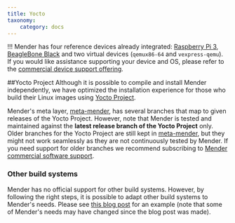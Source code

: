 ```yaml
---
title: Yocto
taxonomy:
    category: docs
---
```


!!! Mender has four reference devices already integrated: [Raspberry Pi 3](https://www.raspberrypi.org/products/raspberry-pi-3-model-b?target=_blank), [BeagleBone Black](https://beagleboard.org/black?target=_blank) and two virtual devices (`qemux86-64` and `vexpress-qemu`). If you would like assistance supporting your device and OS, please refer to the [commercial device support offering](https://mender.io/product/board-support?target=_blank).

##Yocto Project
Although it is possible to compile and install Mender independently, we have optimized the installation experience for those who build their Linux images using [Yocto Project](https://www.yoctoproject.org?target=_blank).

Mender's meta layer, [meta-mender](https://github.com/mendersoftware/meta-mender?target=_blank), has several branches that map to given releases of the Yocto Project. However, note that Mender is tested and maintained against the **latest release branch of the Yocto Project** only. Older branches for the Yocto Project are still kept in [meta-mender](https://github.com/mendersoftware/meta-mender?target=_blank), but they might not work seamlessly as they are not continuously tested by Mender. If you need support for older branches we recommend subscribing to [Mender commercial software support](https://mender.io/product/software-support?target=_blank).

### Other build systems

Mender has no official support for other build systems. However, by following the right steps, it is possible to adapt other build systems to Mender's needs. Please see [this blog post](https://mender.io/blog/porting-mender-to-a-non-yocto-build-system) for an example (note that some of Mender's needs may have changed since the blog post was made).

